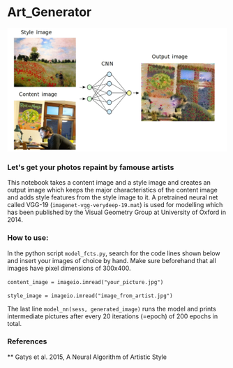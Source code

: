 # Art_Generator
![readme_image.jpg](readme_image.jpg)
### Let's get your photos repaint by famouse artists
This notebook takes a content image and a style image and creates an output image which keeps the major characteristics of the content image and adds style features from the style image to it. A pretrained neural net called VGG-19 (`imagenet-vgg-verydeep-19.mat`) is used for modelling which has been published by the Visual Geometry Group at University of Oxford in 2014.

### How to use:

In the python script `model_fcts.py`, search for the code lines shown below and insert your images of choice by hand. Make sure beforehand that all images have pixel dimensions of 300x400. 

`content_image = imageio.imread("your_picture.jpg")`

`style_image = imageio.imread("image_from_artist.jpg")`

The last line `model_nn(sess, generated_image)` runs the model and prints intermediate pictures after every 20 iterations (=epoch) of 200 epochs in total.

### References

** Gatys et al. 2015, A Neural Algorithm of Artistic Style
